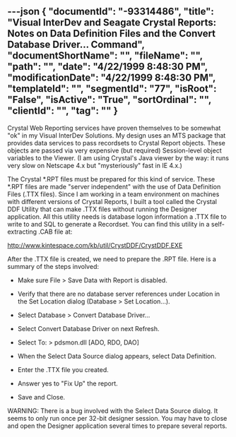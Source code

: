 ---json
{
  "documentId": "-93314486",
  "title": "Visual InterDev and Seagate Crystal Reports: Notes on Data Definition Files and the Convert Database Driver... Command",
  "documentShortName": "",
  "fileName": "",
  "path": "",
  "date": "4/22/1999 8:48:30 PM",
  "modificationDate": "4/22/1999 8:48:30 PM",
  "templateId": "",
  "segmentId": "77",
  "isRoot": "False",
  "isActive": "True",
  "sortOrdinal": "",
  "clientId": "",
  "tag": ""
}
---

Crystal Web Reporting services have proven themselves to be somewhat &quot;ok&quot; in my Visual InterDev Solutions. My design uses an MTS package that provides data services to pass recordsets to Crystal Report objects. These objects are passed via very expensive (but required) Session-level object variables to the Viewer. (I am using Crystal's Java viewer by the way: it runs very slow on Netscape 4.x but &quot;mysteriously&quot; fast in IE 4.x.)

The Crystal *.RPT files must be prepared for this kind of service. These *.RPT files are made &quot;server independent&quot; with the use of Data Definition Files (.TTX files). Since I am working in a team environment on machines with different versions of Crystal Reports, I built a tool called the Crystal DDF Utility that can make .TTX files without running the Designer application. All this utility needs is database logon information a .TTX file to write to and SQL to generate a Recordset. You can find this utility in a self-extracting .CAB file at:

http://www.kintespace.com/kb/util/CrystDDF/CrystDDF.EXE

After the .TTX file is created, we need to prepare the .RPT file. Here is a summary of the steps involved:

* Make sure File &gt; Save Data with Report is disabled.

* Verify that there are no database server references under Location in the Set Location dialog (Database &gt; Set Location...).

* Select Database &gt; Convert Database Driver...

* Select Convert Database Driver on next Refresh.

* Select To: &gt; pdsmon.dll [ADO, RDO, DAO]

* When the Select Data Source dialog appears, select Data Definition.

* Enter the .TTX file you created.

* Answer yes to &quot;Fix Up&quot; the report.

* Save and Close.

WARNING: There is a bug involved with the Select Data Source dialog. It seems to only run once per 32-bit designer session. You may have to close and open the Designer application several times to prepare several reports.
